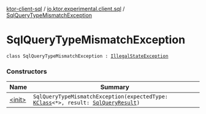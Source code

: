 [ktor-client-sql](../../index.md) / [io.ktor.experimental.client.sql](../index.md) / [SqlQueryTypeMismatchException](./index.md)

# SqlQueryTypeMismatchException

`class SqlQueryTypeMismatchException : `[`IllegalStateException`](http://docs.oracle.com/javase/6/docs/api/java/lang/IllegalStateException.html)

### Constructors

| Name | Summary |
|---|---|
| [&lt;init&gt;](-init-.md) | `SqlQueryTypeMismatchException(expectedType: `[`KClass`](https://kotlinlang.org/api/latest/jvm/stdlib/kotlin.reflect/-k-class/index.html)`<*>, result: `[`SqlQueryResult`](../-sql-query-result.md)`)` |
